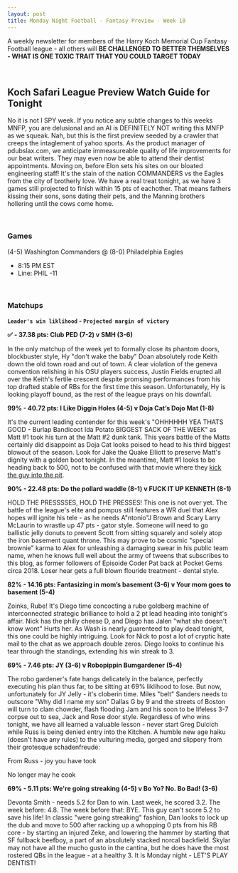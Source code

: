 ```yaml
---
layout: post
title: Monday Night Football - Fantasy Preview - Week 10
---
```


A weekly newsletter for members of the Harry Koch Memorial Cup Fantasy Football league - all others will **BE CHALLENGED TO BETTER THEMSELVES - WHAT IS ONE TOXIC TRAIT THAT YOU COULD TARGET TODAY**

<br/>

## Koch Safari League Preview Watch Guide for Tonight

No it is not I SPY week. If you notice any subtle changes to this weeks MNFP, you are delusional and an AI is DEFINITELY NOT writing this MNFP as we squeak. Nah, but this is the first preview seeded by a crawler that creeps the intaglement of yahoo sports. As the product manager of pdubslax.com, we anticipate immeasureable quality of life improvements for our beat writers. They may even now be able to attend their dentist appointments. Moving on, before Elon sets his sites on our bloated engineering staff! It's the stain of the nation COMMANDERS vs the Eagles from the city of brotherly love. We have a real treat tonight, as we have 3 games still projected to finish within 15 pts of eachother. That means fathers kissing their sons, sons dating their pets, and the Manning brothers hollering until the cows come home.    

<br/>

### Games
(4-5) Washington Commanders @ (8-0) Philadelphia Eagles
* 8:15 PM EST
* Line: PHIL -11

<br/>

### Matchups
**`Leader's win liklihood` - `Projected margin of victory`**

**✅ - 37.38 pts: Club PED (7-2) v SMH (3-6)**

In the only matchup of the week yet to formally close its phantom doors, blockbuster style, Hy "don't wake the baby" Doan absolutely rode Keith down the old town road and out of town. A clear violation of the geneva convention relishing in his OSU players success, Justin Fields erupted all over the Keith's fertile crescent despite promsing performances from his top drafted stable of RBs for the first time this season. Unfortunately, Hy is looking playoff bound, as the rest of the league prays on his downfall.

**99% - 40.72 pts: I Like Diggin Holes (4-5) v Doja Cat’s Dojo Mat (1-8)**

It's the current leading contender for this week's "OHHHHHH YEA THATS GOOD - Burlap Bandicoot Ida Potato BIGGEST SACK OF THE WEEK" as Matt #1 took his turn at the Matt #2 dunk tank. This years battle of the Matts certainly did disappoint as Doja Cat looks poised to head to his third biggest blowout of the season. Look for Jake the Quake Elliott to preserve Matt's dignity with a golden boot tonight. In the meantime, Matt #1 looks to be heading back to 500, not to be confused with that movie where they [kick the guy into the pit](https://media.tenor.com/76zZvs1ON2UAAAAC/300-kick.gif). 

**90% - 22.48 pts: Do the pollard waddle (8-1) v FUCK IT UP KENNETH (8-1)**

HOLD THE PRESSSSES, HOLD THE PRESSES! This one is not over yet. The battle of the league's elite and pompus still features a WR duel that Alex hopes will ignite his tele - as he needs A"ntonio"J Brown and Scary Larry McLaurin to wrastle up 47 pts - gator style. Someone will need to go ballistic jelly donuts to prevent Scott from sitting squarely and solely atop the iron basement quant throne. This may prove to be cosmic "special brownie" karma to Alex for unleashing a damaging swear in his public team name, when he knows full well about the army of tweens that subscribes to this blog, as former followers of Episoide Coder Pat back at Pocket Gems circa 2018. Loser hear gets a full blown flouride treatment - dental style. 

**82% - 14.16 pts: Fantasizing in mom’s basement (3-6) v Your mom goes to basement (5-4)**

Zoinks, Rube! It's Diego time concocting a rube goldberg machine of interconnected strategic brilliance to hold a 2 pt lead heading into tonight's affair. Nick has the philly cheese D, and Diego has Jalen "what she doesn't know wont" Hurts her. As Wash is nearly guarenteed to play dead tonight, this one could be highly intriguing. Look for Nick to post a lot of cryptic hate mail to the chat as we approach double zeros. Diego looks to continue his tear through the standings, extending his win streak to 3.  

**69% - 7.46 pts: JY (3-6) v Robopippin Bumgardener (5-4)**

The robo gardener's fate hangs delicately in the balance, perfectly executing his plan thus far, to be sitting at 69% liklihood to lose. But now, unfortunately for JY Jelly - it's cloberin time. Miles "belt" Sanders needs to outscore "Why did I name my son" Dallas G by 9 and the streets of Boston will turn to clam chowder, flash flooding Jam and his soon to be lifeless 3-7 corpse out to sea, Jack and Rose door style. Regardless of who wins tonight, we have all learned a valuable lesson - never start Greg Dulcich while Russ is being denied entry into the Kitchen. A humble new age haiku (doesn't have any rules) to the vulturing media, gorged and slippery from their grotesque schadenfreude: 

From Russ - joy you have took

No longer may he cook  

**69% - 5.11 pts: We're going streaking (4-5) v Bo Yo? No. Bo Bad! (3-6)**

Devonta Smith - needs 5.2 for Dan to win. Last week, he scored 3.2. The week before: 4.8. The week before that: BYE. This guy can't score 5.2 to save his life! In classic "were going streaking" fashion, Dan looks to lock up the dub and move to 500 after racking up a whopping 0 pts from his RB core - by starting an injured Zeke, and lowering the hammer by starting that SF fullback beefboy, a part of an absolutely stacked norcal backfield. Skylar may not have all the mucho gusto in the cantina, but he does have the most rostered QBs in the league - at a healthy 3. It is Monday night - LET'S PLAY DENTIST!  

<br/>
